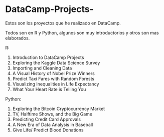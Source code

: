 # DataCamp-Projects-

Estos son los proyectos que he realizado en DataCamp. 

Todos son en R y Python, algunos son muy introductorios y otros son mas elaborados.

R:
1. Introduction to DataCamp Projects
2. Exploring the Kaggle Data Science Survey
3. Importing and Cleaning Data
4. A Visual History of Nobel Prize Winners
5. Predict Taxi Fares with Random Forests
6. Visualizing Inequalities in Life Expectancy
7. What Your Heart Rate is Telling You


Python:
1. Exploring the Bitcoin Cryptocurrency Market
2. TV, Halftime Shows, and the Big Game
3. Predicting Credit Card Approvals
4. A New Era of Data Analysis in Baseball
5. Give Life/ Predict Blood Donations

